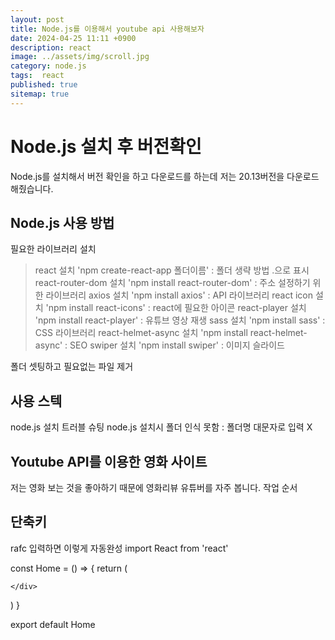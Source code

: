 ```yaml
---
layout: post
title: Node.js를 이용해서 youtube api 사용해보자
date: 2024-04-25 11:11 +0900
description: react
image: ../assets/img/scroll.jpg
category: node.js
tags:  react
published: true
sitemap: true
---
```


# Node.js 설치 후 버전확인
Node.js를 설치해서 버전 확인을 하고 다운로드를 하는데
저는 20.13버전을 다운로드 해줬습니다.


## Node.js 사용 방법
필요한 라이브러리 설치
> react 설치 'npm create-react-app 폴더이름' : 폴더 생략 방법 .으로 표시
> react-router-dom 설치 'npm install react-router-dom' : 주소 설정하기 위한 라이브러리
> axios 설치 'npm install axios' : API 라이브러리
> react icon 설치 'npm install react-icons' : react에 필요한 아이콘
> react-player 설치 'npm install react-player' : 유튜브 영상 재생
> sass 설치 'npm install sass' : CSS 라이브러리
> react-helmet-async 설치 'npm install react-helmet-async' : SEO
> swiper 설치 'npm install swiper' : 이미지 슬라이드

폴더 셋팅하고 필요없는 파일 제거

## 사용 스텍
node.js 설치
트러블 슈팅
node.js 설치시 폴더 인식 못함 : 폴더명 대문자로 입력 X

## Youtube API를 이용한 영화 사이트
저는 영화 보는 것을 좋아하기 때문에 영화리뷰 유튜버를 자주 봅니다.
작업 순서


## 단축키
rafc 입력하면 이렇게 자동완성
import React from 'react'

const Home = () => {
  return (
    <div>
      
    </div>
  )
}

export default Home
